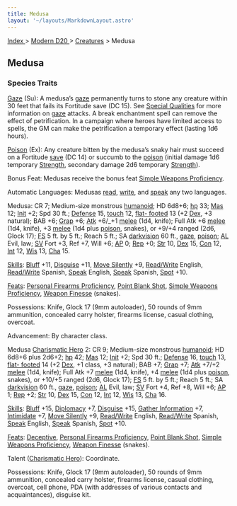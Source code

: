 ```yaml
---
title: Medusa
layout: '~/layouts/MarkdownLayout.astro'
---
```


[ Index ](/) > [ Modern D20 ](/modern.d20.srd) > [Creatures](/modern.d20.srd/creatures) > Medusa

## Medusa

### Species Traits

[Gaze](/modern.d20.srd/special.abilities/gaze) (Su): A medusa’s
[gaze](/modern.d20.srd/special.abilities/gaze) permanently turns to stone any
creature within 30 feet that fails its Fortitude save (DC 15). See [Special Qualities](/modern.d20.srd/creatures/creature.overview) for more information
on [gaze](/modern.d20.srd/special.abilities/gaze) attacks. A break enchantment
spell can remove the effect of petrification. In a campaign where heroes have
limited access to spells, the GM can make the petrification a temporary effect
(lasting 1d6 hours).

[Poison](/modern.d20.srd/special.abilities/poison) (Ex): Any creature bitten
by the medusa’s snaky hair must succeed on a Fortitude
[save](/modern.d20.srd/basics/saving.throws) (DC 14) or succumb to the
[poison](/modern.d20.srd/special.abilities/poison) (initial damage 1d6
temporary [Strength](/modern.d20.srd/basics/ability.scores), secondary damage
2d6 temporary [Strength](/modern.d20.srd/basics/ability.scores)).

Bonus Feat: Medusas receive the bonus feat [Simple Weapons Proficiency](/modern.d20.srd/feats/simple.weapons.proficiency).

Automatic Languages: Medusas
[read](/modern.d20.srd/skills/read.write.language),
[write](/modern.d20.srd/skills/read.write.language), and
[speak](/modern.d20.srd/skills/speak.language) any two languages.

Medusa: CR 7; Medium-size monstrous
[humanoid](/modern.d20.srd/creature.types/humanoid); HD 6d8+6;
[hp](/modern.d20.srd/combat/hit.points) 33;
[Mas](/modern.d20.srd/creatures/creature.overview) 12;
[Init](/modern.d20.srd/combat/initiative) +2; Spd 30 ft.;
[Defense](/modern.d20.srd/combat/defense) 15,
[touch](/modern.d20.srd/combat/attack.actions) 12, [flat- footed](/modern.d20.srd/combat/surprise) 13 (+2
[Dex](/modern.d20.srd/basics/ability.scores), +3 natural); BAB +6;
[Grap](/modern.d20.srd/combat/grapple) +6;
[Atk](/modern.d20.srd/combat/attack.roll) +6/_+1
[melee](/modern.d20.srd/combat/attack.roll) (1d4, knife); Full Atk +6
[melee](/modern.d20.srd/combat/attack.roll) (1d4, knife), +3
[melee](/modern.d20.srd/combat/attack.roll) (1d4 plus
[poison](/modern.d20.srd/special.abilities/poison), snakes), or +9/+4 ranged
(2d6, Glock 17); [FS](/modern.d20.srd/creatures/creature.overview) 5 ft. by 5
ft.; Reach 5 ft.; SA
[darkvision](/modern.d20.srd/special.abilities/darkvision) 60 ft.,
[gaze](/modern.d20.srd/special.abilities/gaze),
[poison](/modern.d20.srd/special.abilities/poison);
[AL](/modern.d20.srd/basics/allegiances) Evil, law;
[SV](/modern.d20.srd/basics/saving.throws) Fort +3, Ref +7, Will +6;
[AP](/modern.d20.srd/creatures/creature.overview) 0;
[Rep](/modern.d20.srd/creatures/creature.overview) +0;
[Str](/modern.d20.srd/basics/ability.scores) 10,
[Dex](/modern.d20.srd/basics/ability.scores) 15,
[Con](/modern.d20.srd/basics/ability.scores) 12,
[Int](/modern.d20.srd/basics/ability.scores) 12,
[Wis](/modern.d20.srd/basics/ability.scores) 13,
[Cha](/modern.d20.srd/basics/ability.scores) 15.

[Skills](/modern.d20.srd/skills): [Bluff](/modern.d20.srd/skills/bluff) +11,
[Disguise](/modern.d20.srd/skills/disguise) +11, [Move Silently](/modern.d20.srd/skills/move.silently) +9,
[Read/Write](/modern.d20.srd/skills/read.write.language) English,
[Read/Write](/modern.d20.srd/skills/read.write.language) Spanish,
[Speak](/modern.d20.srd/skills/speak.language) English,
[Speak](/modern.d20.srd/skills/speak.language) Spanish,
[Spot](/modern.d20.srd/skills/spot) +10.

[Feats](/modern.d20.srd/feats): [Personal Firearms Proficiency](/modern.d20.srd/feats/personal.firearms.proficiency), [Point Blank Shot](/modern.d20.srd/feats/point.blank.shot), [Simple Weapons Proficiency](/modern.d20.srd/feats/simple.weapons.proficiency), [Weapon Finesse](/modern.d20.srd/feats/weapon.finesse) (snakes).

Possessions: Knife, Glock 17 (9mm autoloader), 50 rounds of 9mm ammunition,
concealed carry holster, firearms license, casual clothing, overcoat.

Advancement: By character class.

Medusa [Charismatic Hero](/modern.d20.srd/classes/basic/charismatic.hero) 2:
CR 9; Medium-size monstrous
[humanoid](/modern.d20.srd/creature.types/humanoid); HD 6d8+6 plus 2d6+2;
[hp](/modern.d20.srd/combat/hit.points) 42;
[Mas](/modern.d20.srd/creatures/creature.overview) 12;
[Init](/modern.d20.srd/combat/initiative) +2; Spd 30 ft.;
[Defense](/modern.d20.srd/combat/defense) 16,
[touch](/modern.d20.srd/combat/attack.actions) 13, [flat- footed](/modern.d20.srd/combat/surprise) 14 (+2
[Dex](/modern.d20.srd/basics/ability.scores), +1 class, +3 natural); BAB +7;
[Grap](/modern.d20.srd/combat/grapple) +7;
[Atk](/modern.d20.srd/combat/attack.roll) +7/+2
[melee](/modern.d20.srd/combat/attack.roll) (1d4, knife); Full Atk +7
[melee](/modern.d20.srd/combat/attack.roll) (1d4, knife), +4
[melee](/modern.d20.srd/combat/attack.roll) (1d4 plus
[poison](/modern.d20.srd/special.abilities/poison), snakes), or +10/+5 ranged
(2d6, Glock 17); [FS](/modern.d20.srd/creatures/creature.overview) 5 ft. by 5
ft.; Reach 5 ft.; SA
[darkvision](/modern.d20.srd/special.abilities/darkvision) 60 ft.,
[gaze](/modern.d20.srd/special.abilities/gaze),
[poison](/modern.d20.srd/special.abilities/poison);
[AL](/modern.d20.srd/basics/allegiances) Evil, law;
[SV](/modern.d20.srd/basics/saving.throws) Fort +4, Ref +8, Will +6;
[AP](/modern.d20.srd/creatures/creature.overview) 1;
[Rep](/modern.d20.srd/creatures/creature.overview) +2;
[Str](/modern.d20.srd/basics/ability.scores) 10,
[Dex](/modern.d20.srd/basics/ability.scores) 15,
[Con](/modern.d20.srd/basics/ability.scores) 12,
[Int](/modern.d20.srd/basics/ability.scores) 12,
[Wis](/modern.d20.srd/basics/ability.scores) 13,
[Cha](/modern.d20.srd/basics/ability.scores) 16.

[Skills](/modern.d20.srd/skills): [Bluff](/modern.d20.srd/skills/bluff) +15,
[Diplomacy](/modern.d20.srd/skills/diplomacy) +7,
[Disguise](/modern.d20.srd/skills/disguise) +15, [Gather Information](/modern.d20.srd/skills/gather.information) +7,
[Intimidate](/modern.d20.srd/skills/intimidate) +7, [Move Silently](/modern.d20.srd/skills/move.silently) +9,
[Read/Write](/modern.d20.srd/skills/read.write.language) English,
[Read/Write](/modern.d20.srd/skills/read.write.language) Spanish,
[Speak](/modern.d20.srd/skills/speak.language) English,
[Speak](/modern.d20.srd/skills/speak.language) Spanish,
[Spot](/modern.d20.srd/skills/spot) +10.

[Feats](/modern.d20.srd/feats): [Deceptive](/modern.d20.srd/feats/deceptive),
[Personal Firearms Proficiency](/modern.d20.srd/feats/personal.firearms.proficiency), [Point Blank Shot](/modern.d20.srd/feats/point.blank.shot), [Simple Weapons Proficiency](/modern.d20.srd/feats/simple.weapons.proficiency), [Weapon Finesse](/modern.d20.srd/feats/weapon.finesse) (snakes).

Talent ([Charismatic Hero](/modern.d20.srd/classes/basic/charismatic.hero)):
Coordinate.

Possessions: Knife, Glock 17 (9mm autoloader), 50 rounds of 9mm ammunition,
concealed carry holster, firearms license, casual clothing, overcoat, cell
phone, PDA (with addresses of various contacts and acquaintances), disguise
kit.

